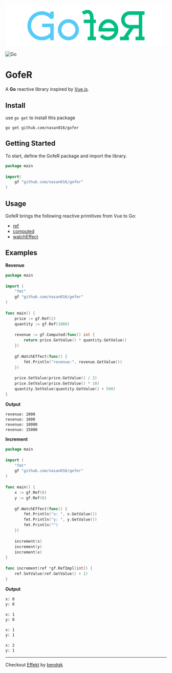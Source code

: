 
<div align="center">
    <img alt="GofeR logo" src="https://raw.githubusercontent.com/nasan016/gofer/main/res/logo.png">
</div>

![Go](https://img.shields.io/badge/go-%2300ADD8.svg?style=for-the-badge&logo=go&logoColor=white)
# GofeR
A **Go** reactive library inspired by [Vue.js](https://vuejs.org/guide/extras/reactivity-in-depth.html).


## Install
use `go get` to install this package 

```shell
go get github.com/nasan016/gofer
```

## Getting Started
To start, define the GofeR package and import the library.

```go
package main

import(
    gf "github.com/nasan016/gofer"
)
```

## Usage
GofeR brings the following reactive primitives from Vue to Go:
* [ref](https://vuejs.org/api/reactivity-core.html#ref)
* [computed](https://vuejs.org/api/reactivity-core.html#computed)
* [watchEffect](https://vuejs.org/api/reactivity-core.html#watcheffect)

## Examples

**Revenue**
```go
package main

import (
    "fmt"
    gf "github.com/nasan016/gofer"
)

func main() {
    price := gf.Ref(2)
    quantity := gf.Ref(1000)

    revenue := gf.Computed(func() int {
        return price.GetValue() * quantity.GetValue()
    })

    gf.WatchEffect(func() {
        fmt.Println("revenue:", revenue.GetValue())
    })

    price.SetValue(price.GetValue() / 2)
    price.SetValue(price.GetValue() * 10)
    quantity.SetValue(quantity.GetValue() + 500)
}

```

**Output**

```shell
revenue: 2000
revenue: 1000
revenue: 10000
revenue: 15000
```

**Increment**
```go
package main

import (
    "fmt"
    gf "github.com/nasan016/gofer"
)

func main() {
    x := gf.Ref(0)
    y := gf.Ref(0)

    gf.WatchEffect(func() {
        fmt.Println("x: ", x.GetValue())
        fmt.Println("y: ", y.GetValue())
        fmt.Println("")
    })

    increment(x)
    increment(y)
    increment(x)
}

func increment(ref *gf.RefImpl[int]) {
    ref.SetValue(ref.GetValue() + 1)
}

```

**Output**
```shell
x: 0
y: 0

x: 1
y: 0

x: 1
y: 1

x: 2
y: 1
```
---
Checkout [Effekt](https://github.com/bendgk/effekt) by [bendgk](https://github.com/bendgk)
